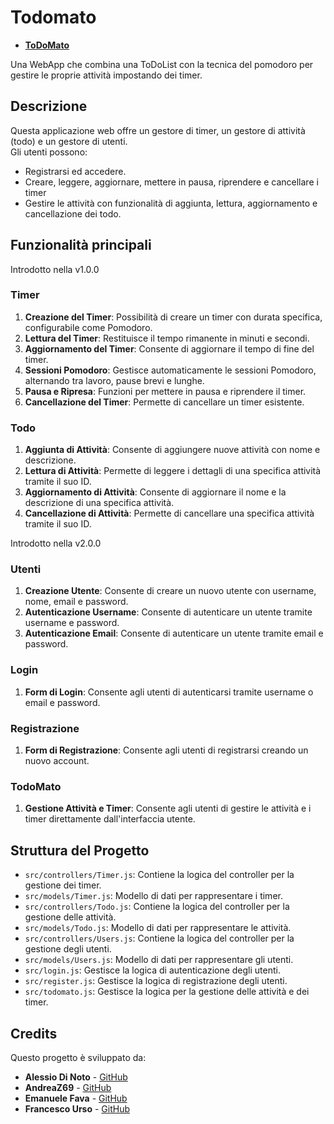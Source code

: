 <!-- @format -->

# Todomato

- [**ToDoMato**](./src/index.html)

Una WebApp che combina una ToDoList con la tecnica del pomodoro per gestire le proprie attività impostando dei timer.

## Descrizione

Questa applicazione web offre un gestore di timer, un gestore di attività (todo) e un gestore di utenti.  
Gli utenti possono:

- Registrarsi ed accedere.
- Creare, leggere, aggiornare, mettere in pausa, riprendere e cancellare i timer
- Gestire le attività con funzionalità di aggiunta, lettura, aggiornamento e cancellazione dei todo.

## Funzionalità principali

Introdotto nella v1.0.0

### Timer

1. **Creazione del Timer**: Possibilità di creare un timer con durata specifica, configurabile come Pomodoro.
2. **Lettura del Timer**: Restituisce il tempo rimanente in minuti e secondi.
3. **Aggiornamento del Timer**: Consente di aggiornare il tempo di fine del timer.
4. **Sessioni Pomodoro**: Gestisce automaticamente le sessioni Pomodoro, alternando tra lavoro, pause brevi e lunghe.
5. **Pausa e Ripresa**: Funzioni per mettere in pausa e riprendere il timer.
6. **Cancellazione del Timer**: Permette di cancellare un timer esistente.

### Todo

1. **Aggiunta di Attività**: Consente di aggiungere nuove attività con nome e descrizione.
2. **Lettura di Attività**: Permette di leggere i dettagli di una specifica attività tramite il suo ID.
3. **Aggiornamento di Attività**: Consente di aggiornare il nome e la descrizione di una specifica attività.
4. **Cancellazione di Attività**: Permette di cancellare una specifica attività tramite il suo ID.

Introdotto nella v2.0.0

### Utenti

1. **Creazione Utente**: Consente di creare un nuovo utente con username, nome, email e password.
2. **Autenticazione Username**: Consente di autenticare un utente tramite username e password.
3. **Autenticazione Email**: Consente di autenticare un utente tramite email e password.

### Login

1. **Form di Login**: Consente agli utenti di autenticarsi tramite username o email e password.

### Registrazione

1. **Form di Registrazione**: Consente agli utenti di registrarsi creando un nuovo account.

### TodoMato

1. **Gestione Attività e Timer**: Consente agli utenti di gestire le attività e i timer direttamente dall'interfaccia utente.

## Struttura del Progetto

- `src/controllers/Timer.js`: Contiene la logica del controller per la gestione dei timer.
- `src/models/Timer.js`: Modello di dati per rappresentare i timer.
- `src/controllers/Todo.js`: Contiene la logica del controller per la gestione delle attività.
- `src/models/Todo.js`: Modello di dati per rappresentare le attività.
- `src/controllers/Users.js`: Contiene la logica del controller per la gestione degli utenti.
- `src/models/Users.js`: Modello di dati per rappresentare gli utenti.
- `src/login.js`: Gestisce la logica di autenticazione degli utenti.
- `src/register.js`: Gestisce la logica di registrazione degli utenti.
- `src/todomato.js`: Gestisce la logica per la gestione delle attività e dei timer.

## Credits

Questo progetto è sviluppato da:

- **Alessio Di Noto** - [GitHub](https://github.com/AlessioDiNoto)
- **AndreaZ69** - [GitHub](https://github.com/AndreaZ69)
- **Emanuele Fava** - [GitHub](https://github.com/EmanueleFava)
- **Francesco Urso** - [GitHub](https://github.com/francesco-urso)
